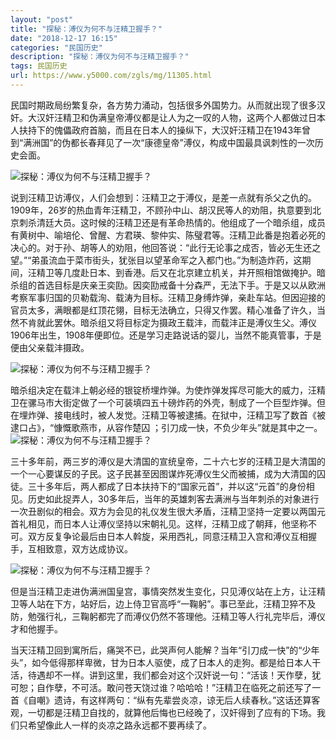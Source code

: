 ```yaml
---
layout: "post"
title: "探秘：溥仪为何不与汪精卫握手？"
date: "2018-12-17 16:15"
categories: "民国历史"
description: "探秘：溥仪为何不与汪精卫握手？"
tags: 民国历史
url: https://www.y5000.com/zgls/mg/11305.html
---
```






民国时期政局纷繁复杂，各方势力涌动，包括很多外国势力。从而就出现了很多汉奸。大汉奸汪精卫和伪满皇帝溥仪都是让人为之一叹的人物，这两个人都做过日本人扶持下的傀儡政府首脑，而且在日本人的操纵下，大汉奸汪精卫在1943年曾到“满洲国”的伪都长春拜见了一次“康德皇帝”溥仪，构成中国最具讽刺性的一次历史会面。

![探秘：溥仪为何不与汪精卫握手？](/uploads/allimg/170118/6-1F11Q51GT44.JPG)

说到汪精卫访溥仪，人们会想到：汪精卫之于溥仪，是差一点就有杀父之仇的。1909年，26岁的热血青年汪精卫，不顾孙中山、胡汉民等人的劝阻，执意要到北京刺杀清廷大员。这时候的汪精卫还是有革命热情的。他组成了一个暗杀组，成员有黄树中、喻培伦、曾醒、方君瑛、黎仲实、陈璧君等。汪精卫此番是抱着必死的决心的。对于孙、胡等人的劝阻，他回答说：“此行无论事之成否，皆必无生还之望。”“弟虽流血于菜市街头，犹张目以望革命军之入都门也。”为制造炸药，这期间，汪精卫等几度赴日本、到香港。后又在北京建立机关，并开照相馆做掩护。暗杀组的首选目标是庆亲王奕劻。因奕劻戒备十分森严，无法下手。于是又以从欧洲考察军事归国的贝勒载洵、载涛为目标。汪精卫身缚炸弹，亲赴车站。但因迎接的官员太多，满眼都是红顶花翎，目标无法确立，只得又作罢。精心准备了许久，当然不肯就此罢休。暗杀组又将目标定为摄政王载沣，而载沣正是溥仪生父。溥仪1906年出生，1908年便即位。还是学习走路说话的婴儿，当然不能真管事，于是便由父亲载沣摄政。

![探秘：溥仪为何不与汪精卫握手？](/uploads/allimg/170118/6-1F11Q51K2953.JPG)

暗杀组决定在载沣上朝必经的银锭桥埋炸弹。为使炸弹发挥尽可能大的威力，汪精卫在骡马市大街定做了一个可装填四五十磅炸药的外壳，制成了一个巨型炸弹。但在埋炸弹、接电线时，被人发觉。汪精卫等被逮捕。在狱中，汪精卫写了数首《被逮口占》，“慷慨歌燕市，从容作楚囚
；引刀成一快，不负少年头”就是其中之一。  
![探秘：溥仪为何不与汪精卫握手？](/uploads/allimg/170118/6-1F11Q51T3318.JPG)

三十多年前，两三岁的溥仪是大清国的宣统皇帝，二十六七岁的汪精卫是大清国的一个一心要谋反的子民。这子民甚至因图谋炸死溥仪生父而被捕，成为大清国的囚徒。三十多年后，两人都成了日本扶持下的“国家元首”，并以这“元首”的身份相见。历史如此捉弄人，30多年后，当年的英雄刺客去满洲与当年刺杀的对象进行一次丑剧似的相会。双方为会见的礼仪发生很大矛盾，汪精卫坚持一定要以两国元首礼相见，而日本人让溥仪坚持以宋朝礼见。这样，汪精卫成了朝拜，他坚称不可。双方反复争论最后由日本人斡旋，采用西礼，同意汪精卫入宫和溥仪互相握手，互相致意，双方达成协议。

![探秘：溥仪为何不与汪精卫握手？](/uploads/allimg/170118/6-1F11Q5191CF.JPG)

但是当汪精卫走进伪满洲国皇宫，事情突然发生变化，只见溥仪站在上方，让汪精卫等人站在下方，站好后，边上侍卫官高呼“一鞠躬”。事已至此，汪精卫猝不及防，勉强行礼，三鞠躬都完了而溥仪仍然不答理他。汪精卫等人行礼完毕后，溥仪才和他握手。

当天汪精卫回到寓所后，痛哭不已，此哭声何人能解？当年“引刀成一快”的“少年头”，如今低得那样卑微，甘为日本人驱使，成了日本人的走狗。都是给日本人干活，待遇却不一样。讲到这里，我们都会对这个汉奸说一句：“活该！天作孽，犹可恕；自作孽，不可活。敢问苍天饶过谁？哈哈哈！”汪精卫在临死之前还写了一首《自嘲》遗诗，有这样两句：“纵有先辈尝炎凉，谅无后人续春秋。”这话还算客观，一切都是汪精卫自找的，就算他后悔也已经晚了，汉奸得到了应有的下场。我们只希望像此人一样的炎凉之路永远都不要再续了。
